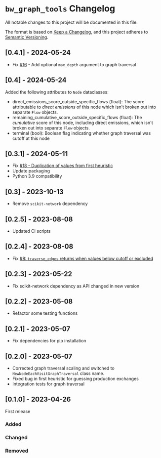 # `bw_graph_tools` Changelog

All notable changes to this project will be documented in this file.

The format is based on [Keep a Changelog](https://keepachangelog.com/en/1.0.0/),
and this project adheres to [Semantic Versioning](https://semver.org/spec/v2.0.0.html).

## [0.4.1] - 2024-05-24

* Fix [#16](https://github.com/brightway-lca/bw_graph_tools/issues/16) - Add optional `max_depth` argument to graph traversal

## [0.4] - 2024-05-24

Added the following attributes to `Node` dataclasses:

* direct_emissions_score_outside_specific_flows (float): The score attributable to *direct emissions* of this node which isn't broken out into separate `Flow` objects.
* remaining_cumulative_score_outside_specific_flows (float): The *cumulative* score of this node, including direct emissions, which isn't broken out into separate `Flow` objects.
* terminal (bool): Boolean flag indicating whether graph traversal was cutoff at this node

## [0.3.1] - 2024-05-11

* Fix [#18 - Duplication of values from first heuristic](https://github.com/brightway-lca/bw_graph_tools/issues/18)
* Update packaging
* Python 3.9 compatibility

## [0.3] - 2023-10-13

* Remove `scikit-network` dependency

## [0.2.5] - 2023-08-08

* Updated CI scripts

## [0.2.4] - 2023-08-08

* Fix [#8: `traverse_edges` returns when values below cutoff or excluded](https://github.com/brightway-lca/bw_graph_tools/issues/8)

## [0.2.3] - 2023-05-22

* Fix scikit-network dependency as API changed in new version

## [0.2.2] - 2023-05-08

* Refactor some testing functions

## [0.2.1] - 2023-05-07

* Fix dependencies for pip installation

## [0.2.0] - 2023-05-07

* Corrected graph traversal scaling and switched to `NewNodeEachVisitGraphTraversal` class name.
* Fixed bug in first heuristic for guessing production exchanges
* Integration tests for graph traversal

## [0.1.0] - 2023-04-26

First release

### Added

### Changed

### Removed
